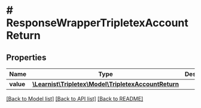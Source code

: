 # # ResponseWrapperTripletexAccountReturn

## Properties

Name | Type | Description | Notes
------------ | ------------- | ------------- | -------------
**value** | [**\Learnist\Tripletex\Model\TripletexAccountReturn**](TripletexAccountReturn.md) |  | [optional]

[[Back to Model list]](../../README.md#models) [[Back to API list]](../../README.md#endpoints) [[Back to README]](../../README.md)
